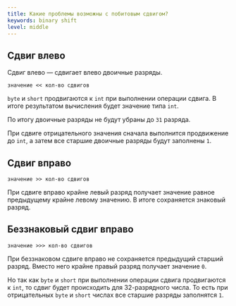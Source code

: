 ```yaml
---
title: Какие проблемы возможны с побитовым сдвигом?
keywords: binary shift
level: middle
---
```


## Сдвиг влево

Сдвиг влево — сдвигает влево двоичные разряды.

`значение << кол-во сдвигов`

`byte` и `short` продвигаются к `int` при выполнении операции сдвига. В итоге результатом вычисления будет значение типа `int`.

По итогу двоичные разряды не будут убраны до `31` разряда.

При сдвиге отрицательного значения сначала выполнится продвижение до `int`, а затем все старшие двоичные разряды будут заполнены `1`.

## Сдвиг вправо

`значение >> кол-во сдвигов`

При сдвиге вправо крайне левый разряд получает значение равное предыдущему крайне левому значению. В итоге сохраняется знаковый разряд.

## Беззнаковый сдвиг вправо

`значение >>> кол-во сдвигов`

При беззнаковом сдвиге вправо не сохраняется предыдущий старший разряд. Вместо него крайне правый разряд получает значение `0`.

Но так как `byte` и `short` при выполнении операции сдвига продвигаются к `int`, то сдвиг будет происходить для 32-разрядного числа.
То есть при отрицательных `byte` и `short` числах все старшие разряды заполнятся `1`.